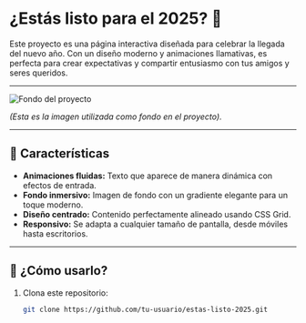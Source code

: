 # ¿Estás listo para el 2025? 🎉

Este proyecto es una página interactiva diseñada para celebrar la llegada del nuevo año. Con un diseño moderno y animaciones llamativas, es perfecta para crear expectativas y compartir entusiasmo con tus amigos y seres queridos.

---

![Fondo del proyecto](./fondo.png)

*(Esta es la imagen utilizada como fondo en el proyecto).*

---

## 🌟 Características

- **Animaciones fluidas:** Texto que aparece de manera dinámica con efectos de entrada.
- **Fondo inmersivo:** Imagen de fondo con un gradiente elegante para un toque moderno.
- **Diseño centrado:** Contenido perfectamente alineado usando CSS Grid.
- **Responsivo:** Se adapta a cualquier tamaño de pantalla, desde móviles hasta escritorios.

---

## 🚀 ¿Cómo usarlo?

1. Clona este repositorio:
   ```bash
   git clone https://github.com/tu-usuario/estas-listo-2025.git





